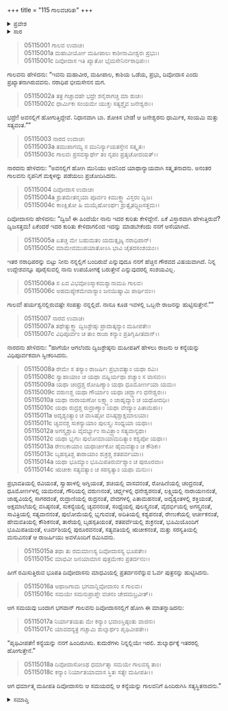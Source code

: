 +++
title = "115 ಗಾಲವಚರಿತಃ"
+++

<details><summary>ಪ್ರವೇಶ</summary>


।।   ಓಂ ಓಂ ನಮೋ ನಾರಾಯಣಾಯ।।   ಶ್ರೀ ವೇದವ್ಯಾಸಾಯ ನಮಃ ।।

ಶ್ರೀ ಕೃಷ್ಣದ್ವೈಪಾಯನ ವೇದವ್ಯಾಸ ವಿರಚಿತ  

**ಶ್ರೀ ಮಹಾಭಾರತ**

**ಉದ್ಯೋಗ ಪರ್ವ**

**ಭಗವದ್ಯಾನ ಪರ್ವ**

**ಅಧ್ಯಾಯ 115**

</details>


<details><summary>ಸಾರ</summary>

ದಿವೋದಾಸನು ಹರ್ಯಶ್ವನಂತೆಯೇ ಗಾಲವನೊಂದಿಗೆ ಒಪ್ಪಂದ ಮಾಡಿಕೊಂಡು ಮಾಧವಿಯಲ್ಲಿ ಪ್ರತರ್ದನನೆಂಬ ಮಗನನ್ನು ಪಡೆದುದು (1-15). ಗಾಲವನು ಅವನಿಂದ ಕುದುರೆಗಳನ್ನೂ ಮಾಧವಿಯನ್ನೂ ಸ್ವೀಕರಿಸಿದುದು (16-18).

</details>


> 05115001 ಗಾಲವ ಉವಾಚ।  
05115001a ಮಹಾವೀರ್ಯೋ ಮಹೀಪಾಲಃ ಕಾಶೀನಾಮೀಶ್ವರಃ ಪ್ರಭುಃ।  
05115001c ದಿವೋದಾಸ ಇತಿ ಖ್ಯಾತೋ ಭೈಮಸೇನಿರ್ನರಾಧಿಪಃ।।

ಗಾಲವನು ಹೇಳಿದನು: “ಇವನು ಮಹಾವೀರ, ಮಹೀಪಾಲ, ಕಾಶಿಯ ಒಡೆಯ, ಪ್ರಭು, ದಿವೋದಾಸ ಎಂದು ಪ್ರಖ್ಯಾತನಾಗಿರುವವನು. ನರಾಧಿಪ ಭೀಮಸೇನನ ಮಗ.

> 05115002a ತತ್ರ ಗಚ್ಚಾವಹೇ ಭದ್ರೇ ಶನೈರಾಗಚ್ಚ ಮಾ ಶುಚಃ।  
05115002c ಧಾರ್ಮಿಕಃ ಸಂಯಮೇ ಯುಕ್ತಃ ಸತ್ಯಶ್ಚೈವ ಜನೇಶ್ವರಃ।।

ಭದ್ರೇ! ಅವನಲ್ಲಿಗೆ ಹೋಗುತ್ತಿದ್ದೇವೆ. ನಿಧಾನವಾಗಿ ಬಾ. ಶೋಕಿಸ ಬೇಡ! ಆ ಜನೇಶ್ವರನು ಧಾರ್ಮಿಕ, ಸಂಯಮಿ ಮತ್ತು ಸತ್ಯವಂತ.””

> 05115003 ನಾರದ ಉವಾಚ।  
05115003a ತಮುಪಾಗಮ್ಯ ಸ ಮುನಿರ್ನ್ಯಾಯತಸ್ತೇನ ಸತ್ಕೃತಃ।  
05115003c ಗಾಲವಃ ಪ್ರಸವಸ್ಯಾರ್ಥೇ ತಂ ನೃಪಂ ಪ್ರತ್ಯಚೋದಯತ್।।

ನಾರದನು ಹೇಳಿದನು: “ಅವನಲ್ಲಿಗೆ ಹೋಗಿ ಮುನಿಯು ಅವನಿಂದ ಯಾಥಾನ್ಯಾಯವಾಗಿ ಸತ್ಕೃತನಾದನು. ಅನಂತರ ಗಾಲವನು ನೃಪನಿಗೆ ಮಕ್ಕಳನ್ನು ಪಡೆಯಲು ಪ್ರಚೋದಿಸಿದನು.

> 05115004 ದಿವೋದಾಸ ಉವಾಚ।  
05115004a ಶ್ರುತಮೇತನ್ಮಯಾ ಪೂರ್ವಂ ಕಿಮುಕ್ತ್ವಾ ವಿಸ್ತರಂ ದ್ವಿಜ।  
05115004c ಕಾಂಕ್ಷಿತೋ ಹಿ ಮಯೈಷೋಽರ್ಥಃ ಶ್ರುತ್ವೈತದ್ದ್ವಿಜಸತ್ತಮ।।

ದಿವೋದಾಸನು ಹೇಳಿದನು: “ದ್ವಿಜ! ಈ ಹಿಂದೆಯೇ ನಾನು ಇದರ ಕುರಿತು ಕೇಳಿದ್ದೇನೆ. ಏಕೆ ವಿಸ್ತಾರವಾಗಿ ಹೇಳುತ್ತಿರುವೆ? ದ್ವಿಜಸತ್ತಮ! ಏಕೆಂದರೆ ಇದರ ಕುರಿತು ಕೇಳಿದಾಗಲಿಂದ ಇದನ್ನು ಮಾಡಬೇಕೆಂದು ನನಗೆ ಆಸೆಯಾಗಿದೆ.

> 05115005a ಏತಚ್ಚ ಮೇ ಬಹುಮತಂ ಯದುತ್ಸೃಜ್ಯ ನರಾಧಿಪಾನ್।  
05115005c ಮಾಮೇವಮುಪಯಾತೋಽಸಿ ಭಾವಿ ಚೈತದಸಂಶಯಂ।।

ಇತರ ನರಾಧಿಪರನ್ನು ಬಿಟ್ಟು ನೀನು ನನ್ನಲ್ಲಿಗೆ ಬಂದಿರುವೆ ಎನ್ನುವುದೂ ನನಗೆ ಹೆಚ್ಚಿನ ಗೌರವದ ವಿಷಯವಾಗಿದೆ. ನಿನ್ನ ಉದ್ದೇಶವನ್ನೂ ಪೂರೈಸುವಲ್ಲಿ ನಾನು ಉಪಯೋಗಕ್ಕೆ ಬರುತ್ತೇನೆ ಎನ್ನುವುದರಲ್ಲಿ ಸಂಶಯವಿಲ್ಲ.

> 05115006a ಸ ಏವ ವಿಭವೋಽಸ್ಮಾಕಮಶ್ವಾನಾಮಪಿ ಗಾಲವ।  
05115006c ಅಹಮಪ್ಯೇಕಮೇವಾಸ್ಯಾಂ ಜನಯಿಷ್ಯಾಮಿ ಪಾರ್ಥಿವಂ।।

ಗಾಲವ! ಹರ್ಯಶ್ವನಲ್ಲಿರುವಷ್ಟೇ ಸಂಪತ್ತು ನನ್ನಲ್ಲಿದೆ. ನಾನೂ ಕೂಡ ಇವಳಲ್ಲಿ ಒಬ್ಬನೇ ರಾಜನನ್ನು ಹುಟ್ಟಿಸುತ್ತೇನೆ.””

> 05115007 ನಾರದ ಉವಾಚ।  
05115007a ತಥೇತ್ಯುಕ್ತ್ವಾ ದ್ವಿಜಶ್ರೇಷ್ಠಃ ಪ್ರಾದಾತ್ಕನ್ಯಾಂ ಮಹೀಪತೇಃ।  
05115007c ವಿಧಿಪೂರ್ವಂ ಚ ತಾಂ ರಾಜಾ ಕನ್ಯಾಂ ಪ್ರತಿಗೃಹೀತವಾನ್।।

ನಾರದನು ಹೇಳಿದನು: “ಹಾಗೆಯೇ ಆಗಲೆಂದು ದ್ವಿಜಶ್ರೇಷ್ಠನು ಮಹೀಪತಿಗೆ ಹೇಳಲು ರಾಜನು ಆ ಕನ್ಯೆಯನ್ನು ವಿಧಿಪೂರ್ವಕವಾಗಿ ಸ್ವೀಕರಿಸಿದನು.

> 05115008a ರೇಮೇ ಸ ತಸ್ಯಾಂ ರಾಜರ್ಷಿಃ ಪ್ರಭಾವತ್ಯಾಂ ಯಥಾ ರವಿಃ।  
05115008c ಸ್ವಾಹಾಯಾಂ ಚ ಯಥಾ ವಹ್ನಿರ್ಯಥಾ ಶಚ್ಯಾಂ ಸ ವಾಸವಃ।।  
05115009a ಯಥಾ ಚಂದ್ರಶ್ಚ ರೋಹಿಣ್ಯಾಂ ಯಥಾ ಧೂಮೋರ್ಣಯಾ ಯಮಃ।   
05115009c ವರುಣಶ್ಚ ಯಥಾ ಗೌರ್ಯಾಂ ಯಥಾ ಚರ್ದ್ಧ್ಯಾಂ ಧನೇಶ್ವರಃ।।  
05115010a ಯಥಾ ನಾರಾಯಣೋ ಲಕ್ಷ್ಮ್ಯಾಂ ಜಾಹ್ನವ್ಯಾಂ ಚ ಯಥೋದಧಿಃ।  
05115010c ಯಥಾ ರುದ್ರಶ್ಚ ರುದ್ರಾಣ್ಯಾಂ ಯಥಾ ವೇದ್ಯಾಂ ಪಿತಾಮಹಃ।।  
05115011a ಅದೃಶ್ಯಂತ್ಯಾಂ ಚ ವಾಸಿಷ್ಠೋ ವಸಿಷ್ಠಶ್ಚಾಕ್ಷಮಾಲಯಾ।   
05115011c ಚ್ಯವನಶ್ಚ ಸುಕನ್ಯಾಯಾಂ ಪುಲಸ್ತ್ಯಃ ಸಂಧ್ಯಯಾ ಯಥಾ।।  
05115012a ಅಗಸ್ತ್ಯಶ್ಚಾಪಿ ವೈದರ್ಭ್ಯಾಂ ಸಾವಿತ್ರ್ಯಾಂ ಸತ್ಯವಾನ್ಯಥಾ।  
05115012c ಯಥಾ ಭೃಗುಃ ಪುಲೋಮಾಯಾಮದಿತ್ಯಾಂ ಕಶ್ಯಪೋ ಯಥಾ।।  
05115013a ರೇಣುಕಾಯಾಂ ಯಥಾರ್ಚೀಕೋ ಹೈಮವತ್ಯಾಂ ಚ ಕೌಶಿಕಃ।  
05115013c ಬೃಹಸ್ಪತಿಶ್ಚ ತಾರಾಯಾಂ ಶುಕ್ರಶ್ಚ ಶತಪರ್ವಯಾ।।  
05115014a ಯಥಾ ಭೂಮ್ಯಾಂ ಭೂಮಿಪತಿರುರ್ವಶ್ಯಾಂ ಚ ಪುರೂರವಾಃ।  
05115014c ಋಚೀಕಃ ಸತ್ಯವತ್ಯಾಂ ಚ ಸರಸ್ವತ್ಯಾಂ ಯಥಾ ಮನುಃ।।

ಪ್ರಭಾವತಿಯಲ್ಲಿ ರವಿಯಂತೆ, ಸ್ವಾಹಾಳಲ್ಲಿ ಅಗ್ನಿಯಂತೆ, ಶಚಿಯಲ್ಲಿ ವಾಸವನಂತೆ, ರೋಹಿಣಿಯಲ್ಲಿ ಚಂದ್ರನಂತೆ, ಧೂಮೋರ್ಣಳಲ್ಲಿ ಯಮನಂತೆ, ಗೌರಿಯಲ್ಲಿ ವರುಣನಂತೆ, ಚರ್ಧ್ಮಳಲ್ಲಿ ಧನೇಶ್ವರನಂತೆ, ಲಕ್ಷ್ಮಿಯಲ್ಲಿ ನಾರಾಯಣನಂತೆ, ಜಾಹ್ನವಿಯಲ್ಲಿ ಸಾಗರದಂತೆ, ರುದ್ರಾಣಿಯಲ್ಲಿ ರುದ್ರನಂತೆ, ವೇದಗಳಲ್ಲಿ ಪಿತಾಮಹನಂತೆ, ಅದೃಶ್ಯಂತಳಲ್ಲಿ ಶಕ್ತಿಯಂತೆ, ಅಕ್ಷಮಾಲೆಯಲ್ಲಿ ವಸಿಷ್ಠನಂತೆ, ಸುಕನ್ಯೆಯಲ್ಲಿ ಚ್ಯವನನಂತೆ, ಸಂಧ್ಯೆಯಲ್ಲಿ ಪುಲಸ್ತ್ಯನಂತೆ, ವೈದರ್ಭಿಯಲ್ಲಿ ಅಗಸ್ತ್ಯನಂತೆ, ಸಾವಿತ್ರಿಯಲ್ಲಿ ಸತ್ಯವಾನನಂತೆ, ಪುಲೋಮೆಯಲ್ಲಿ ಭೃಗುವಂತೆ, ಅದಿತಿಯಲ್ಲಿ ಕಶ್ಯಪನಂತೆ, ರೇಣುಕೆಯಲ್ಲಿ ಆರ್ಚೀಕನಂತೆ, ಹೇಮವತಿಯಲ್ಲಿ ಕೌಶಿಕನಂತೆ, ತಾರೆಯಲ್ಲಿ ಬೃಹಸ್ಪತಿಯಂತೆ, ಶತಪರ್ವೆಯಲ್ಲಿ ಶುಕ್ರನಂತೆ, ಭೂಮಿಯೊಂದಿಗೆ ಭೂಮಿಪತಿಯಂತೆ, ಊರ್ವಶಿಯಲ್ಲಿ ಪುರೂರವನಂತೆ, ಸತ್ಯವತಿಯಲ್ಲಿ ಋಚೀಕನಂತೆ, ಮತ್ತು ಸರಸ್ವತಿಯಲ್ಲಿ ಮನುವಿನಂತೆ ಆ ರಾಜರ್ಷಿಯು ಅವಳೊಂದಿಗೆ ರಮಿಸಿದನು.

> 05115015a ತಥಾ ತು ರಮಮಾಣಸ್ಯ ದಿವೋದಾಸಸ್ಯ ಭೂಪತೇಃ।  
05115015c ಮಾಧವೀ ಜನಯಾಮಾಸ ಪುತ್ರಮೇಕಂ ಪ್ರತರ್ದನಂ।।

ಹೀಗೆ ರಮಿಸುತ್ತಿರುವ ಭೂಪತಿ ದಿವೋದಾಸನು ಮಾಧವಿಯಲ್ಲಿ ಪ್ರತರ್ದನನೆನ್ನುವ ಓರ್ವ ಪುತ್ರನನ್ನು ಹುಟ್ಟಿಸಿದನು.

> 05115016a ಅಥಾಜಗಾಮ ಭಗವಾನ್ದಿವೋದಾಸಂ ಸ ಗಾಲವಃ।  
05115016c ಸಮಯೇ ಸಮನುಪ್ರಾಪ್ತೇ ವಚನಂ ಚೇದಮಬ್ರವೀತ್।।

ಆಗ ಸಮಯವು ಬಂದಾಗ ಭಗವಾನ್ ಗಾಲವನು ದಿವೋದಾಸನಲ್ಲಿಗೆ ಹೋಗಿ ಈ ಮಾತನ್ನಾಡಿದನು:

> 05115017a ನಿರ್ಯಾತಯತು ಮೇ ಕನ್ಯಾಂ ಭವಾಂಸ್ತಿಷ್ಠಂತು ವಾಜಿನಃ।  
05115017c ಯಾವದನ್ಯತ್ರ ಗಚ್ಚಾಮಿ ಶುಲ್ಕಾರ್ಥಂ ಪೃಥಿವೀಪತೇ।।

“ಪೃಥಿವೀಪತೇ! ಕನ್ಯೆಯನ್ನು ನನಗೆ ಹಿಂದಿರುಗಿಸು. ಕುದುರೆಗಳು ನಿನ್ನಲ್ಲಿಯೇ ಇರಲಿ. ಶುಲ್ಕಾರ್ಥಕ್ಕೆ ಇತರರಲ್ಲಿ ಹೋಗುತ್ತೇನೆ.”

> 05115018a ದಿವೋದಾಸೋಽಥ ಧರ್ಮಾತ್ಮಾ ಸಮಯೇ ಗಾಲವಸ್ಯ ತಾಂ।  
05115018c ಕನ್ಯಾಂ ನಿರ್ಯಾತಯಾಮಾಸ ಸ್ಥಿತಃ ಸತ್ಯೇ ಮಹೀಪತಿಃ।।

ಆಗ ಧರ್ಮಾತ್ಮ ಮಹೀಪತಿ ದಿವೋದಾಸನು ಆ ಸಮಯದಲ್ಲಿ ಆ ಕನ್ಯೆಯನ್ನು ಗಾಲವನಿಗೆ ಹಿಂದಿರುಗಿಸಿ ಸತ್ಯಸ್ಥಿತನಾದನು.”


<details><summary>ಸಮಾಪ್ತಿ</summary>


ಇತಿ ಶ್ರೀ ಮಹಾಭಾರತೇ ಉದ್ಯೋಗ ಪರ್ವಣಿ ಭಗವದ್ಯಾನ ಪರ್ವಣಿ ಗಾಲವಚರಿತೇ ಪಂಚದಶಾಧಿಕಶತತಮೋಽಧ್ಯಾಯಃ।  
ಇದು ಶ್ರೀ ಮಹಾಭಾರತದಲ್ಲಿ ಉದ್ಯೋಗ ಪರ್ವದಲ್ಲಿ ಭಗವದ್ಯಾನ ಪರ್ವದಲ್ಲಿ ಗಾಲವಚರಿತೆಯಲ್ಲಿ ನೂರಾಹದಿನೈದನೆಯ ಅಧ್ಯಾಯವು.


</details>

